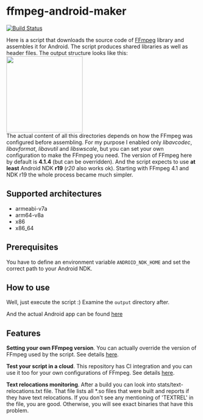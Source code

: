# ffmpeg-android-maker

[![Build Status](https://travis-ci.org/Javernaut/ffmpeg-android-maker.svg?branch=master)](https://travis-ci.org/Javernaut/ffmpeg-android-maker)

Here is a script that downloads the source code of [FFmpeg](https://www.ffmpeg.org) library and assembles it for Android. The script produces shared libraries as well as header files. The output structure looks like this:  
<img src="https://github.com/Javernaut/ffmpeg-android-maker/blob/master/images/output_structure.png" width="200">  
The actual content of all this directories depends on how the FFmpeg was configured before assembling. For my purpose I enabled only *libavcodec*, *libavformat*, *libavutil* and *libswscale*, but you can set your own configuration to make the FFmpeg you need.
The version of FFmpeg here by default is **4.1.4** (but can be overridden). And the script expects to use **at least** Android NDK **r19** (*r20* also works ok). Starting with FFmpeg 4.1 and NDK r19 the whole process became much simpler.

## Supported architectures

* armeabi-v7a
* arm64-v8a
* x86
* x86_64

## Prerequisites

You have to define an environment variable `ANDROID_NDK_HOME` and set the correct path to your Android NDK.

## How to use

Well, just execute the script :) Examine the `output` directory after.

And the actual Android app can be found [here](https://github.com/Javernaut/WhatTheCodec)

## Features

**Setting your own FFmpeg version**. You can actually override the version of FFmpeg used by the script. See details [here](https://github.com/Javernaut/ffmpeg-android-maker/wiki/Invocation-parameters).

**Test your script in a cloud**. This repository has CI integration and you can use it too for your own configurations of FFmpeg. See details [here](https://github.com/Javernaut/ffmpeg-android-maker/wiki/Build-automation).

**Text relocations monitoring**. After a build you can look into stats/text-relocations.txt file. That file lists all *.so files that were built and reports if they have text relocations. If you don't see any mentioning of 'TEXTREL' in the file, you are good. Otherwise, you will see exact binaries that have this problem.   
